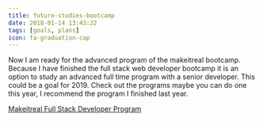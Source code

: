```yaml
---
title: future-studies-bootcamp
date: 2018-01-14 13:43:22
tags: [goals, plans]
icon: fa-graduation-cap 
---
```


Now I am ready for the advanced program of the makeitreal bootcamp. Because I have finished the full stack web developer bootcamp it is an option to study an advanced full time program with a senior developer. This could be a goal for 2019. Check out the programs maybe you can do one this year, I recommend the program I finished last year.

[Makeitreal Full Stack Developer Program](https://makeitreal.camp/full-stack-bogota)